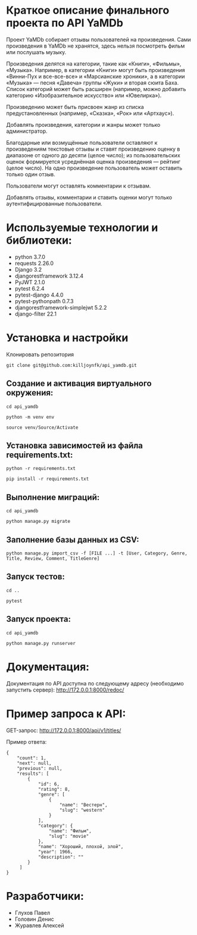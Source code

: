# Краткое описание финального проекта по API YaMDb

Проект YaMDb собирает отзывы пользователей на произведения. Сами произведения в YaMDb не хранятся, здесь нельзя посмотреть фильм или послушать музыку.

Произведения делятся на категории, такие как «Книги», «Фильмы», «Музыка». Например, в категории «Книги» могут быть произведения «Винни-Пух и все-все-все» и «Марсианские хроники», а в категории «Музыка» — песня «Давеча» группы «Жуки» и вторая сюита Баха. Список категорий может быть расширен (например, можно добавить категорию «Изобразительное искусство» или «Ювелирка»).

Произведению может быть присвоен жанр из списка предустановленных (например, «Сказка», «Рок» или «Артхаус»).

Добавлять произведения, категории и жанры может только администратор.

Благодарные или возмущённые пользователи оставляют к произведениям текстовые отзывы и ставят произведению оценку в диапазоне от одного до десяти (целое число); из пользовательских оценок формируется усреднённая оценка произведения — рейтинг (целое число). На одно произведение пользователь может оставить только один отзыв.

Пользователи могут оставлять комментарии к отзывам.

Добавлять отзывы, комментарии и ставить оценки могут только аутентифицированные пользователи.

# Используемые технологии и библиотеки:
- python 3.7.0
- requests 2.26.0
- Django 3.2
- djangorestframework 3.12.4
- PyJWT 2.1.0
- pytest 6.2.4
- pytest-django 4.4.0
- pytest-pythonpath 0.7.3
- djangorestframework-simplejwt 5.2.2
- django-filter 22.1

# Установка и настройки
Клонировать репозитория
```
git clone git@github.com:killjoynfk/api_yamdb.git
```

## Cоздание и активация виртуального окружения:

```
cd api_yamdb
```

```
python -m venv env
```

```
source venv/Source/Activate
```

## Установка зависимостей из файла requirements.txt:

```
python -r requirements.txt
```

```
pip install -r requirements.txt
```

## Выполнение миграций:

```
cd api_yamdb
```

```
python manage.py migrate
```

## Заполнение базы данных из CSV:

```
python manage.py import_csv -f [FILE ...] -t [User, Category, Genre, Title, Review, Comment, TitleGenre]
```
## Запуск тестов:

```
cd ..
```

```
pytest
```

## Запуск проекта:

```
cd api_yamdb
```

```
python manage.py runserver
```


# Документация:

Документация по API доступна по следующему адресу (необходимо запустить сервер):
http://172.0.0.1:8000/redoc/

# Пример запроса к API:

GET-запрос: http://172.0.0.1:8000/api/v1/titles/

Пример ответа:
```
{
    "count": 1,
    "next": null,
    "previous": null,
    "results": [
        {
            "id": 6,
            "rating": 8,
            "genre": [
                {
                    "name": "Вестерн",
                    "slug": "western"
                }
            ],
            "category": {
                "name": "Фильм",
                "slug": "movie"
            },
            "name": "Хороший, плохой, злой",
            "year": 1966,
            "description": ""
        }
     ]
}
```

# Разработчики:
- Глухов Павел
- Головин Денис
- Журавлев Алексей

